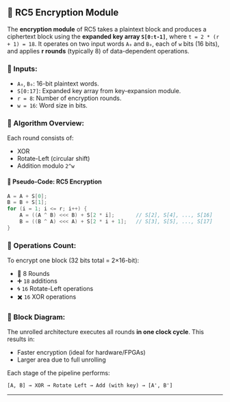 ## 🔐 RC5 Encryption Module

The **encryption module** of RC5 takes a plaintext block and produces a ciphertext block using the **expanded key array `S[0:t-1]`**, where `t = 2 * (r + 1) = 18`. It operates on two input words `A₀` and `B₀`, each of `w` bits (16 bits), and applies **r rounds** (typically 8) of data-dependent operations.

### 🧠 Inputs:
- `A₀`, `B₀`: 16-bit plaintext words.
- `S[0:17]`: Expanded key array from key-expansion module.
- `r = 8`: Number of encryption rounds.
- `w = 16`: Word size in bits.

### 🔁 Algorithm Overview:

Each round consists of:
- XOR
- Rotate-Left (circular shift)
- Addition modulo `2^w`

#### 📜 Pseudo-Code: RC5 Encryption

```c
A = A + S[0];
B = B + S[1];
for (i = 1; i <= r; i++) {
    A = ((A ^ B) <<< B) + S[2 * i];       // S[2], S[4], ..., S[16]
    B = ((B ^ A) <<< A) + S[2 * i + 1];   // S[3], S[5], ..., S[17]
}
```

### 🔧 Operations Count:
To encrypt one block (32 bits total = 2×16-bit):
- 🔁 8 Rounds
- ➕ `18` additions
- 🌀 `16` Rotate-Left operations
- ✖️ `16` XOR operations

### 🧩 Block Diagram:

The unrolled architecture executes all rounds **in one clock cycle**. This results in:
- Faster encryption (ideal for hardware/FPGAs)
- Larger area due to full unrolling

Each stage of the pipeline performs:
```
[A, B] → XOR → Rotate Left → Add (with key) → [A', B']
```

---

